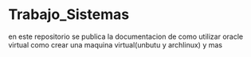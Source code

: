 # Trabajo_Sistemas
en este repositorio se publica la documentacion de como utilizar oracle virtual como crear una maquina virtual(unbutu y archlinux) y mas
